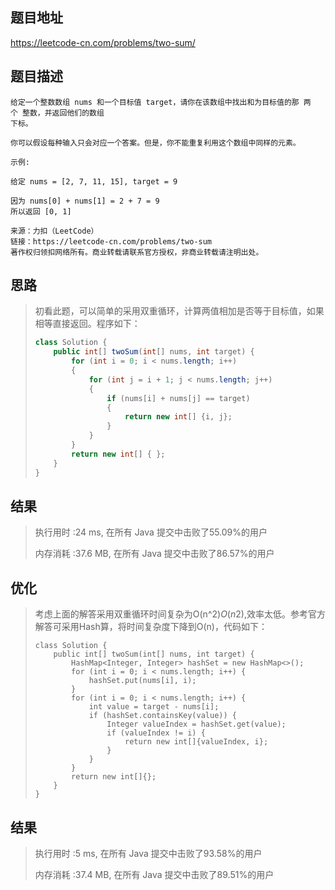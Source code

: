 
## 题目地址
https://leetcode-cn.com/problems/two-sum/

## 题目描述
```
给定一个整数数组 nums 和一个目标值 target，请你在该数组中找出和为目标值的那 两个 整数，并返回他们的数组
下标。

你可以假设每种输入只会对应一个答案。但是，你不能重复利用这个数组中同样的元素。

示例:

给定 nums = [2, 7, 11, 15], target = 9

因为 nums[0] + nums[1] = 2 + 7 = 9
所以返回 [0, 1]

来源：力扣（LeetCode）
链接：https://leetcode-cn.com/problems/two-sum
著作权归领扣网络所有。商业转载请联系官方授权，非商业转载请注明出处。
```

## 思路

>   初看此题，可以简单的采用双重循环，计算两值相加是否等于目标值，如果相等直接返回。程序如下：
>
>  ```java
>  class Solution {
>      public int[] twoSum(int[] nums, int target) {
>          for (int i = 0; i < nums.length; i++)
>          {
>              for (int j = i + 1; j < nums.length; j++)
>              {
>                  if (nums[i] + nums[j] == target)
>                  {
>                      return new int[] {i, j};
>                  }
>              }
>          }
>          return new int[] { };
>      }
>  }
>  ```
>
>  

## 结果

> 执行用时 :24 ms, 在所有 Java 提交中击败了55.09%的用户
>
> 内存消耗 :37.6 MB, 在所有 Java 提交中击败了86.57%的用户

## 优化

> 考虑上面的解答采用双重循环时间复杂为O(n^2)*O*(*n*2),效率太低。参考官方解答可采用Hash算，将时间复杂度下降到O(n)，代码如下：
>
> ```
> class Solution {
>     public int[] twoSum(int[] nums, int target) {
>         HashMap<Integer, Integer> hashSet = new HashMap<>();
>         for (int i = 0; i < nums.length; i++) {
>             hashSet.put(nums[i], i);
>         }
>         for (int i = 0; i < nums.length; i++) {
>             int value = target - nums[i];
>             if (hashSet.containsKey(value)) {
>                 Integer valueIndex = hashSet.get(value);
>                 if (valueIndex != i) {
>                     return new int[]{valueIndex, i};
>                 }
>             }
>         }
>         return new int[]{};
>     }
> }
> ```

## 结果

> 执行用时 :5 ms, 在所有 Java 提交中击败了93.58%的用户
>
> 内存消耗 :37.4 MB, 在所有 Java 提交中击败了89.51%的用户